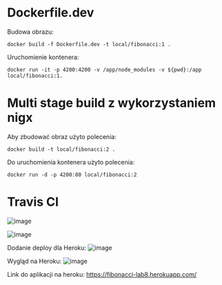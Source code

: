 # Dockerfile.dev
Budowa obrazu: 

`docker build -f Dockerfile.dev -t local/fibonacci:1 .`

Uruchomienie kontenera:

`docker run -it -p 4200:4200 -v /app/node_modules -v ${pwd}:/app local/fibonacci:1.`

# Multi stage build z wykorzystaniem nigx

Aby zbudować obraz użyto polecenia:

`docker build -t local/fibonacci:2 .`

Do uruchomienia kontenera użyto polecenia:

`docker run -d -p 4200:80 local/fibonacci:2`

# Travis CI

![image](https://user-images.githubusercontent.com/51209004/144466652-12ce3f10-5e12-40c9-bf8f-4b1ff0df3860.png)

![image](https://user-images.githubusercontent.com/51209004/144445549-ce250278-3f19-47ee-adb8-5470e29e5f0e.png)

Dodanie deploy dla Heroku:
![image](https://user-images.githubusercontent.com/51209004/144460378-f41c56b4-617a-4b3d-8e6d-100a1f0d41f1.png)

Wygląd na Heroku:
![image](https://user-images.githubusercontent.com/51209004/144466387-05141063-8985-472e-a5a5-7ac9e65598d1.png)

Link do aplikacji na heroku:
https://fibonacci-lab8.herokuapp.com/
